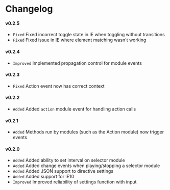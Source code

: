 # Changelog

#### v0.2.5
- `Fixed` Fixed incorrect toggle state in IE when toggling without transitions
- `Fixed` Fixed issue in IE where element matching wasn't working

#### v0.2.4
- `Improved` Implemented propagation control for module events

#### v0.2.3
- `Fixed` Action event now has correct context

#### v0.2.2
- `Added` Added `action` module event for handling action calls

#### v0.2.1
- `Added` Methods run by modules (such as the Action module) now trigger events

#### v0.2.0
- `Added` Added ability to set interval on selector module
- `Added` Added change events when playing/stopping a selector module
- `Added` Added JSON support to directive settings
- `Added` Added support for IE10
- `Improved` Improved reliability of settings function with input

